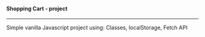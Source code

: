 #### Shopping Cart - project
---
Simple vanilla Javascript project using: Classes, localStorage, Fetch API
